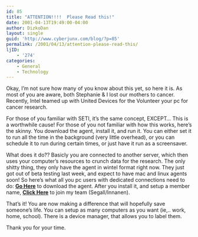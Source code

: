 ```yaml
---
id: 85
title: "ATTENTION!!!!  Please Read this!"
date: 2001-04-13T19:49:00-04:00
author: DizkoDan
layout: single
guid: 'http://www.cyberjunx.com/blog/?p=85'
permalink: /2001/04/13/attention-please-read-this/
ljID:
    - '274'
categories:
    - General
    - Technology
---
```


Okay, I’m not sure how many of you know about this yet, so here it is. As most of you are aware, both Stephanie &amp; I lost our mothers to cancer. Recently, Intel teamed up with United Devices for the Volunteer your pc for cancer research.

For those of you familiar with SETI, it’s the same concept, EXCEPT… This is a worthwhile cause! For those of you not familiar with how this works, here’s the skinny. You download the agent, install it, and run it. You can either set it to run all the time in the background (very little overhead), or you can schedule it to run during certain times, or just have it run as a screensaver.

What does it do?? Basicly you are connected to another server, which then uses your computer’s resources to crunch data for the research. The only shitty thing, they only have the agent in wintel format right now. They just got out of beta testing last week, and expect to have mac and linux agents soon! So here’s what all you pc users with dedicated connections need to do: **[Go Here](http://members.ud.com/download/gold/)** to download the agent. After you install it, and setup a member name, **[Click Here](http://members.ud.com/services/teams/team.htm?id=935D8A10-5A89-4779-A35A-2B444129439A)** to join my team (Segall/Innanen).

That’s it! You are now making a difference that will hopefully save someone’s life. You can setup as many computers as you want (ie,.. work, home, school). There is a device manager, that allows you to label them.

Thank you for your time.